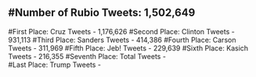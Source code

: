 #Number of Rubio Tweets: 1,502,649
---
#First Place: Cruz Tweets - 1,176,626
#Second Place: Clinton Tweets - 931,113
#Third Place: Sanders Tweets - 414,386
#Fourth Place: Carson Tweets - 311,969
#Fifth Place: Jeb! Tweets - 229,639
#Sixth Place: Kasich Tweets - 216,355
#Seventh Place: Total Tweets -  
#Last Place: Trump Tweets - 
